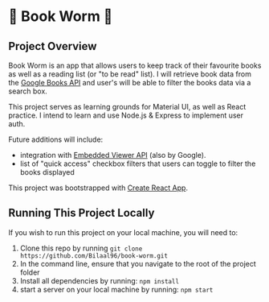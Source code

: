 # 📖 Book Worm 🐛

## Project Overview

Book Worm is an app that allows users to keep track of their favourite books as well as a reading list (or "to be read" list). I will retrieve book data from the [Google Books API](https://developers.google.com/books) and user's will be able to filter the books data via a search box.

This project serves as learning grounds for Material UI, as well as React practice. I intend to learn and use Node.js & Express to implement user auth.

Future additions will include:

- integration with [Embedded Viewer API](https://developers.google.com/books/docs/viewer/developers_guide) (also by Google).
- list of "quick access" checkbox filters that users can toggle to filter the books displayed

This project was bootstrapped with [Create React App](https://github.com/facebook/create-react-app).

## Running This Project Locally

If you wish to run this project on your local machine, you will need to:

1. Clone this repo by running `git clone https://github.com/Bilaal96/book-worm.git`
2. In the command line, ensure that you navigate to the root of the project folder
3. Install all dependencies by running: `npm install`
4. start a server on your local machine by running: `npm start`
